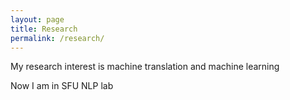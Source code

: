 ```yaml
---
layout: page
title: Research
permalink: /research/
---
```


My research interest is machine translation and machine learning

Now I am in SFU NLP lab